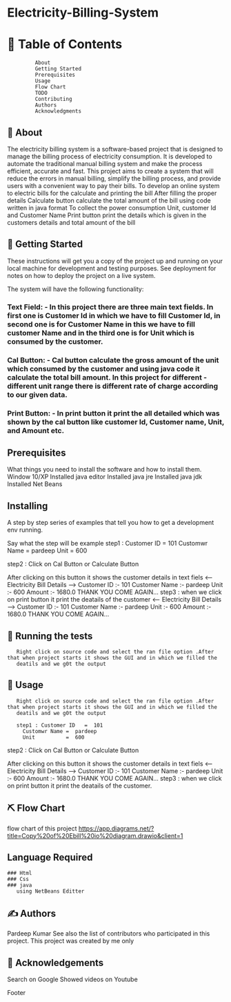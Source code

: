 # Electricity-Billing-System
# 📝 Table of Contents
             About
             Getting Started
             Prerequisites
             Usage
             Flow Chart
             TODO
             Contributing
             Authors
             Acknowledgments
## 🧐 About
The electricity billing system is a software-based project that is designed to manage the billing process of electricity consumption. It is developed to automate the traditional manual billing system and make the process efficient, accurate and fast. This project aims to create a system that will reduce the errors in manual billing, simplify the billing process, and provide users with a convenient way to pay their bills.
To develop an online system to electric bills for the calculate and printing the bill
After filling the proper details Calculate button calculate the total amount of the bill using code written in java format
To collect the power consumption Unit, customer Id and Customer Name
Print button print the details which is given in the customers details and total amount of the bill

##  🏁 Getting Started
These instructions will get you a copy of the project up and running on your local machine for development and testing purposes. See deployment for notes on how to deploy the project on a live system.

The system will have the following functionality:
### Text Field: - In this project there are three main text fields. In first one is Customer Id in which we have to fill Customer Id, in second one is for Customer Name in this we have to fill customer Name and in the third one is for Unit which is consumed by the customer.

### Cal Button: - Cal button calculate the gross amount of the unit which consumed by the customer and using java code it calculate the total bill amount. In this project for different - different unit range there is different rate of charge according to our given data.

### Print Button: - In print button it print the all detailed which was shown by the cal button like customer Id, Customer name, Unit, and Amount etc. 

## Prerequisites
What things you need to install the software and how to install them.
  	Window 10/XP
    Installed java editor 
    Installed java jre
  	Installed java jdk
    Installed Net Beans

## Installing
A step by step series of examples that tell you how to get a development env running.

Say what the step will be
 example
 step1 : Customer ID   =  101
         Customwr Name =  pardeep
         Unit          =  600
         
  step2 : Click on Cal Button or Calculate Button
  
   After clicking on this button it shows the customer details in text fiels
    <-- Electricity Bill Details --> 
        Customer ID :- 101
        Customer Name :- pardeep
        Unit :- 600
        Amount :- 1680.0
           THANK YOU COME AGAIN... 
step3 : when we click on print button it print the deatails of the customer
                  <-- Electricity Bill Details --> 
                           Customer ID :- 101
                           Customer Name :- pardeep
                           Unit :- 600
                           Amount :- 1680.0
                           THANK YOU COME AGAIN... 
  
## 🔧 Running the tests
       Right click on source code and select the ran file option .After that when project starts it shows the GUI and in which we filled the
       deatils and we g0t the output

## 🎈 Usage
       Right click on source code and select the ran file option .After that when project starts it shows the GUI and in which we filled the
       deatils and we g0t the output
       
       step1 : Customer ID   =  101
         Customwr Name =  pardeep
         Unit          =  600
         
  step2 : Click on Cal Button or Calculate Button
  
   After clicking on this button it shows the customer details in text fiels
    <-- Electricity Bill Details --> 
        Customer ID :- 101
        Customer Name :- pardeep
        Unit :- 600
        Amount :- 1680.0
           THANK YOU COME AGAIN... 
step3 : when we click on print button it print the deatails of the customer.

 ## ⛏️ Flow Chart
flow chart of this project
https://app.diagrams.net/?title=Copy%20of%20Ebill%20io%20diagram.drawio&client=1

## Language Required
    ### Html
    ### Css
    ### java
       using NetBeans Editter
 ## ✍️ Authors
Pardeep Kumar
See also the list of contributors who participated in this project.
This project was created by me only

## 🎉 Acknowledgements
Search on Google
Showed videos on Youtube

Footer
